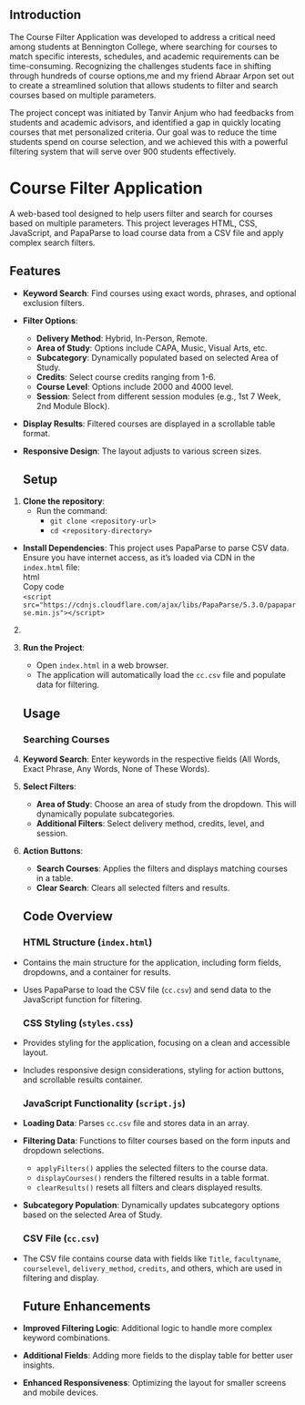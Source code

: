## Introduction

The Course Filter Application was developed to address a critical need among students at Bennington College, where searching for courses to match specific interests, schedules, and academic requirements can be time-consuming. Recognizing the challenges students face in shifting through hundreds of course options,me and my friend Abraar Arpon set out to create a streamlined solution that allows students to filter and search courses based on multiple parameters.

The project concept was initiated by Tanvir Anjum who had feedbacks from students and academic advisors, and identified a gap in quickly locating courses that met personalized criteria. Our goal was to reduce the time students spend on course selection, and we achieved this with a powerful filtering system that will serve over 900 students effectively.


# **Course Filter Application**

A web-based tool designed to help users filter and search for courses based on multiple parameters. This project leverages HTML, CSS, JavaScript, and PapaParse to load course data from a CSV file and apply complex search filters.

## **Features**

* **Keyword Search**: Find courses using exact words, phrases, and optional exclusion filters.  
* **Filter Options**:  
  * **Delivery Method**: Hybrid, In-Person, Remote.  
  * **Area of Study**: Options include CAPA, Music, Visual Arts, etc.  
  * **Subcategory**: Dynamically populated based on selected Area of Study.  
  * **Credits**: Select course credits ranging from 1-6.  
  * **Course Level**: Options include 2000 and 4000 level.  
  * **Session**: Select from different session modules (e.g., 1st 7 Week, 2nd Module Block).  
* **Display Results**: Filtered courses are displayed in a scrollable table format.  
* **Responsive Design**: The layout adjusts to various screen sizes.

  ## **Setup**

1. **Clone the repository**:  
   * Run the command:  
     * `git clone <repository-url>`  
     * `cd <repository-directory>`  
* **Install Dependencies**: This project uses PapaParse to parse CSV data. Ensure you have internet access, as it’s loaded via CDN in the `index.html` file:  
  html  
  Copy code  
  `<script src="https://cdnjs.cloudflare.com/ajax/libs/PapaParse/5.3.0/papaparse.min.js"></script>`  
2.   
3. **Run the Project**:  
   * Open `index.html` in a web browser.  
   * The application will automatically load the `cc.csv` file and populate data for filtering.

   ## **Usage**

   ### **Searching Courses**

1. **Keyword Search**: Enter keywords in the respective fields (All Words, Exact Phrase, Any Words, None of These Words).  
2. **Select Filters**:  
   * **Area of Study**: Choose an area of study from the dropdown. This will dynamically populate subcategories.  
   * **Additional Filters**: Select delivery method, credits, level, and session.  
3. **Action Buttons**:  
   * **Search Courses**: Applies the filters and displays matching courses in a table.  
   * **Clear Search**: Clears all selected filters and results.

   ## **Code Overview**

   ### **HTML Structure (`index.html`)**

* Contains the main structure for the application, including form fields, dropdowns, and a container for results.  
* Uses PapaParse to load the CSV file (`cc.csv`) and send data to the JavaScript function for filtering.

  ### **CSS Styling (`styles.css`)**

* Provides styling for the application, focusing on a clean and accessible layout.  
* Includes responsive design considerations, styling for action buttons, and scrollable results container.

  ### **JavaScript Functionality (`script.js`)**

* **Loading Data**: Parses `cc.csv` file and stores data in an array.  
* **Filtering Data**: Functions to filter courses based on the form inputs and dropdown selections.  
  * `applyFilters()` applies the selected filters to the course data.  
  * `displayCourses()` renders the filtered results in a table format.  
  * `clearResults()` resets all filters and clears displayed results.  
* **Subcategory Population**: Dynamically updates subcategory options based on the selected Area of Study.

  ### **CSV File (`cc.csv`)**

* The CSV file contains course data with fields like `Title`, `facultyname`, `courselevel`, `delivery_method`, `credits`, and others, which are used in filtering and display.

  ## **Future Enhancements**

* **Improved Filtering Logic**: Additional logic to handle more complex keyword combinations.  
* **Additional Fields**: Adding more fields to the display table for better user insights.  
* **Enhanced Responsiveness**: Optimizing the layout for smaller screens and mobile devices.  
  

